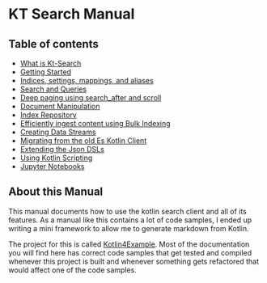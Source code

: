 # KT Search Manual 

## Table of contents

- [What is Kt-Search](WhatIsKtSearch.md)
- [Getting Started](GettingStarted.md)
- [Indices, settings, mappings, and aliases](IndexManagement.md)
- [Search and Queries](Search.md)
- [Deep paging using search_after and scroll](DeepPaging.md)
- [Document Manipulation](DocumentManipulation.md)
- [Index Repository](IndexRepository.md)
- [Efficiently ingest content using Bulk Indexing](BulkIndexing.md)
- [Creating Data Streams](DataStreams.md)
- [Migrating from the old Es Kotlin Client](Migrating.md)
- [Extending the Json DSLs](ExtendingTheDSL.md)
- [Using Kotlin Scripting](Scripting.md)
- [Jupyter Notebooks](Jupyter.md)

## About this Manual

This manual documents how to use the kotlin search client and all of its features. As a manual like this contains a lot of code samples, I ended up writing a mini framework to allow me to generate markdown from Kotlin.

The project for this is called [Kotlin4Example](https://github.com/jillesvangurp/kotlin4example). Most of the documentation you will find here has correct code samples that get tested and compiled whenever this project is built and whenever something gets refactored that would affect one of the code samples.


